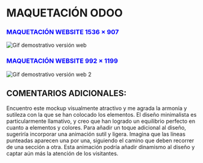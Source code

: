 # MAQUETACIÓN ODOO

<h3 style="color:blue">MAQUETACIÓN WEBSITE 1536 × 907</h3>

<img src="/img/gif1.gif" alt="Gif demostrativo versión web" title="Imagen gif 1">

<h3 style="color:blue">MAQUETACIÓN WEBSITE 992 × 1199</h3>

<img src="/img/gif2.gif" alt="Gif demostrativo versión web 2" title="Imagen gif 2">



<h2>COMENTARIOS ADICIONALES: </h2> 
<p>Encuentro este mockup visualmente atractivo y me agrada la armonía y sutileza con la que se han colocado los elementos. 
El diseño minimalista es particularmente llamativo, y creo que han logrado un equilibrio perfecto en cuanto a elementos y colores.
Para añadir un toque adicional al diseño, sugeriría incorporar una animación sutil y ligera. Imagina que las líneas punteadas 
aparecen una por una, siguiendo el camino que deben recorrer de una sección a otra. Esta animación podría añadir dinamismo al
 diseño y captar aún más la atención de los visitantes. </p>
